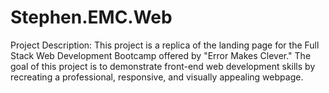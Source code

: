 # Stephen.EMC.Web
Project Description: This project is a replica of the landing page for the Full Stack Web Development Bootcamp offered by "Error Makes Clever." The goal of this project is to demonstrate front-end web development skills by recreating a professional, responsive, and visually appealing webpage.
